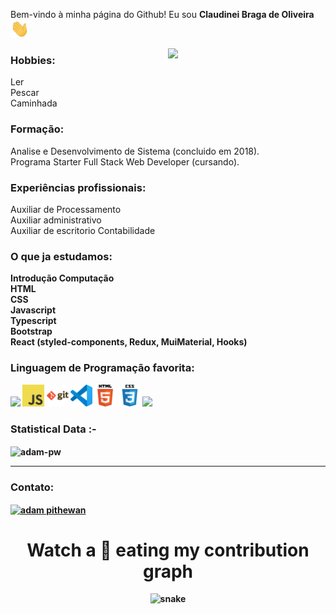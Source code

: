  
 
Bem-vindo à minha página do Github! Eu sou <strong> Claudinei Braga de Oliveira </strong> 
<img src="https://raw.githubusercontent.com/ABSphreak/ABSphreak/master/gifs/Hi.gif" width="30px">
<br>

<img src="https://user-images.githubusercontent.com/89788120/167628634-549d2bdd-609e-4275-85af-1e1974da64ca.gif" width="50%" align="right" />

### Hobbies:
Ler <br>
Pescar <br>
Caminhada <br>
### Formação:
Analise e Desenvolvimento de Sistema (concluido em 2018). <br>
Programa Starter Full Stack Web Developer (cursando).<br>

### Experiências profissionais:
  Auxiliar de Processamento <br>
  Auxiliar administrativo <br>
  Auxiliar de escritorio Contabilidade<b>
 
 ### O que ja estudamos:
  Introdução Computação <br>
  HTML<br>
  CSS<br>
  Javascript<br>
  Typescript<br>
  Bootstrap<br>
  React (styled-components, Redux, MuiMaterial, Hooks)<br>
  
### Linguagem de Programação favorita:

<code><img height="35rem" src="https://cdn4.iconfinder.com/data/icons/logos-3/600/React.js_logo-512.png" /></code>
<code><img height="35rem" src="https://raw.githubusercontent.com/github/explore/80688e429a7d4ef2fca1e82350fe8e3517d3494d/topics/javascript/javascript.png"></code>
<code><img height="35rem" src="https://raw.githubusercontent.com/github/explore/80688e429a7d4ef2fca1e82350fe8e3517d3494d/topics/git/git.png"></code>
<code><img alt="Visual Studio Code" height="35rem" src="https://raw.githubusercontent.com/github/explore/80688e429a7d4ef2fca1e82350fe8e3517d3494d/topics/visual-studio-code/visual-studio-code.png" /></code>
<code><img alt="HTML5" height="35rem" src="https://raw.githubusercontent.com/github/explore/80688e429a7d4ef2fca1e82350fe8e3517d3494d/topics/html/html.png" /></code>
<code><img alt="CSS3" height="35rem" src="https://raw.githubusercontent.com/github/explore/80688e429a7d4ef2fca1e82350fe8e3517d3494d/topics/css/css.png" /></code>
<code><img height="35rem" src="https://img.icons8.com/color/2x/bootstrap.png" /></code>

  
  <h3>Statistical Data :-</h3>
<p><img align="center"
    src="https://github-readme-stats.vercel.app/api/top-langs?username=claudinei05&show_icons=true&locale=en&bg_color=0d1117&text_color=ffffff&layout=compact"
    alt="adam-pw" 
    bg_color=#808080/></p>
 
<hr>
 

<h3 align="left">Contato:</h3>
<p align="left">
  <a href="https://www.linkedin.com/in/claudinei-braga-de-oliveira-426292210/"><img align="center"
      src="https://raw.githubusercontent.com/rahuldkjain/github-profile-readme-generator/master/src/images/icons/Social/linked-in-alt.svg"
      alt="adam pithewan" height="30" width="40" /></a>
 
 
 <h1 align = 'Center'>Watch a 🐍 eating my contribution graph</h1>
<p align="center">
  <img src="https://github.com/rock12231/rock12231/blob/output/github-contribution-grid-snake.svg" alt="snake"></center>
</p>
